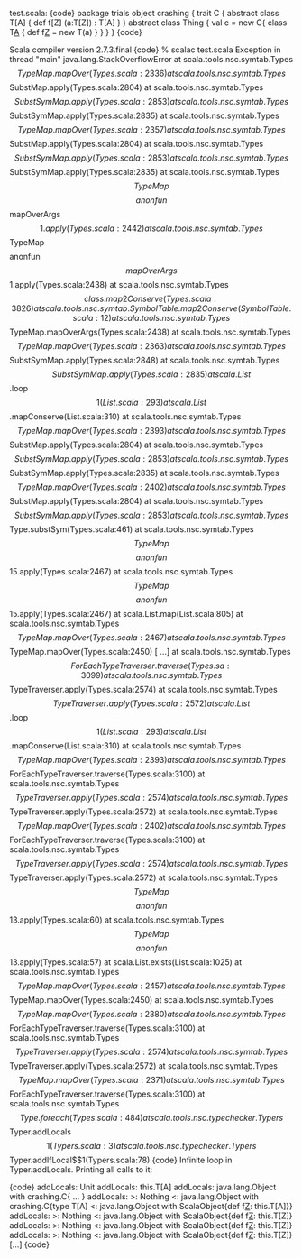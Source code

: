test.scala:
{code}
package trials
object crashing {
  trait C {
    abstract class T[A] {
      def f[Z] (a:T[Z]) : T[A]
    }
  }
  abstract class Thing {
    val c = new C{
      class T[A](a:A) {
        def f[Z](t:T[Z]) = new T(a)
      }
    }
  }
}
{code}

Scala compiler version 2.7.3.final
{code}
% scalac test.scala
Exception in thread "main" java.lang.StackOverflowError
        at scala.tools.nsc.symtab.Types$$TypeMap.mapOver(Types.scala:2336)
        at scala.tools.nsc.symtab.Types$$SubstMap.apply(Types.scala:2804)
        at scala.tools.nsc.symtab.Types$$SubstSymMap.apply(Types.scala:2853)
        at scala.tools.nsc.symtab.Types$$SubstSymMap.apply(Types.scala:2835)
        at scala.tools.nsc.symtab.Types$$TypeMap.mapOver(Types.scala:2357)
        at scala.tools.nsc.symtab.Types$$SubstMap.apply(Types.scala:2804)
        at scala.tools.nsc.symtab.Types$$SubstSymMap.apply(Types.scala:2853)
        at scala.tools.nsc.symtab.Types$$SubstSymMap.apply(Types.scala:2835)
        at scala.tools.nsc.symtab.Types$$TypeMap$$$$anonfun$$mapOverArgs$$1.apply(Types.scala:2442)
        at scala.tools.nsc.symtab.Types$$TypeMap$$$$anonfun$$mapOverArgs$$1.apply(Types.scala:2438)
        at scala.tools.nsc.symtab.Types$$class.map2Conserve(Types.scala:3826)
        at scala.tools.nsc.symtab.SymbolTable.map2Conserve(SymbolTable.scala:12)
        at scala.tools.nsc.symtab.Types$$TypeMap.mapOverArgs(Types.scala:2438)
        at scala.tools.nsc.symtab.Types$$TypeMap.mapOver(Types.scala:2363)
        at scala.tools.nsc.symtab.Types$$SubstSymMap.apply(Types.scala:2848)
        at scala.tools.nsc.symtab.Types$$SubstSymMap.apply(Types.scala:2835)
        at scala.List$$.loop$$1(List.scala:293)
        at scala.List$$.mapConserve(List.scala:310)
        at scala.tools.nsc.symtab.Types$$TypeMap.mapOver(Types.scala:2393)
        at scala.tools.nsc.symtab.Types$$SubstMap.apply(Types.scala:2804)
        at scala.tools.nsc.symtab.Types$$SubstSymMap.apply(Types.scala:2853)
        at scala.tools.nsc.symtab.Types$$SubstSymMap.apply(Types.scala:2835)
        at scala.tools.nsc.symtab.Types$$TypeMap.mapOver(Types.scala:2402)
        at scala.tools.nsc.symtab.Types$$SubstMap.apply(Types.scala:2804)
        at scala.tools.nsc.symtab.Types$$SubstSymMap.apply(Types.scala:2853)
        at scala.tools.nsc.symtab.Types$$Type.substSym(Types.scala:461)
        at scala.tools.nsc.symtab.Types$$TypeMap$$$$anonfun$$15.apply(Types.scala:2467)
        at scala.tools.nsc.symtab.Types$$TypeMap$$$$anonfun$$15.apply(Types.scala:2467)
        at scala.List.map(List.scala:805)
        at scala.tools.nsc.symtab.Types$$TypeMap.mapOver(Types.scala:2467)
        at scala.tools.nsc.symtab.Types$$TypeMap.mapOver(Types.scala:2450)
[ ...]
        at scala.tools.nsc.symtab.Types$$ForEachTypeTraverser.traverse(Types.sa:3099)
        at scala.tools.nsc.symtab.Types$$TypeTraverser.apply(Types.scala:2574)
        at scala.tools.nsc.symtab.Types$$TypeTraverser.apply(Types.scala:2572)
        at scala.List$$.loop$$1(List.scala:293)
        at scala.List$$.mapConserve(List.scala:310)
        at scala.tools.nsc.symtab.Types$$TypeMap.mapOver(Types.scala:2393)
        at scala.tools.nsc.symtab.Types$$ForEachTypeTraverser.traverse(Types.scala:3100)
        at scala.tools.nsc.symtab.Types$$TypeTraverser.apply(Types.scala:2574)
        at scala.tools.nsc.symtab.Types$$TypeTraverser.apply(Types.scala:2572)
        at scala.tools.nsc.symtab.Types$$TypeMap.mapOver(Types.scala:2402)
        at scala.tools.nsc.symtab.Types$$ForEachTypeTraverser.traverse(Types.scala:3100)
        at scala.tools.nsc.symtab.Types$$TypeTraverser.apply(Types.scala:2574)
        at scala.tools.nsc.symtab.Types$$TypeTraverser.apply(Types.scala:2572)
        at scala.tools.nsc.symtab.Types$$TypeMap$$$$anonfun$$13.apply(Types.scala:60)
        at scala.tools.nsc.symtab.Types$$TypeMap$$$$anonfun$$13.apply(Types.scala:57)
        at scala.List.exists(List.scala:1025)
        at scala.tools.nsc.symtab.Types$$TypeMap.mapOver(Types.scala:2457)
        at scala.tools.nsc.symtab.Types$$TypeMap.mapOver(Types.scala:2450)
        at scala.tools.nsc.symtab.Types$$TypeMap.mapOver(Types.scala:2380)
        at scala.tools.nsc.symtab.Types$$ForEachTypeTraverser.traverse(Types.scala:3100)
        at scala.tools.nsc.symtab.Types$$TypeTraverser.apply(Types.scala:2574)
        at scala.tools.nsc.symtab.Types$$TypeTraverser.apply(Types.scala:2572)
        at scala.tools.nsc.symtab.Types$$TypeMap.mapOver(Types.scala:2371)
        at scala.tools.nsc.symtab.Types$$ForEachTypeTraverser.traverse(Types.scala:3100)
        at scala.tools.nsc.symtab.Types$$Type.foreach(Types.scala:484)
        at scala.tools.nsc.typechecker.Typers$$Typer.addLocals$$1(Typers.scala:3)
        at scala.tools.nsc.typechecker.Typers$$Typer.addIfLocal$$1(Typers.scala:78)
{code}
Infinite loop in Typer.addLocals. Printing all calls to it:

{code}
addLocals: Unit
addLocals: this.T[A]
addLocals: java.lang.Object with crashing.C{ ... }
addLocals: >: Nothing <: java.lang.Object with crashing.C{type T[A] <: java.lang.Object with ScalaObject{def f[Z](this.T[Z]): this.T[A]}}
addLocals: >: Nothing <: java.lang.Object with ScalaObject{def f[Z](this.T[Z]): this.T[Z]}
addLocals: >: Nothing <: java.lang.Object with ScalaObject{def f[Z](this.T[Z]): this.T[Z]}
addLocals: >: Nothing <: java.lang.Object with ScalaObject{def f[Z](this.T[Z]): this.T[Z]}
[...]
{code}

